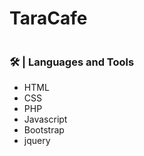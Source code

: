 # TaraCafe
<img src="assets/img/Coffee4you.png" alt="">

### 🛠️ | Languages and Tools
- HTML
- CSS
- PHP
- Javascript
- Bootstrap
- jquery